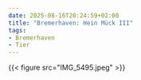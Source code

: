```yaml
---
date: 2025-08-16T20:24:59+02:00
title: "Bremerhaven: Hein Mück III"
tags:
- Bremerhaven
- Tier
---
```

{{< figure src="IMG_5495.jpeg" >}}
